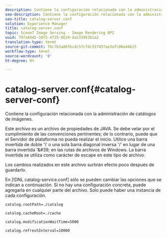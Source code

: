 ```yaml
---
description: Contiene la configuración relacionada con la administración de catálogos de imágenes.
seo-description: Contiene la configuración relacionada con la administración de catálogos de imágenes.
seo-title: catalog-server.conf
solution: Experience Manager
title: catalog-server.conf
topic: Scene7 Image Serving - Image Rendering API
uuid: 797a43d2-18f5-4735-8b19-da231952b1a2
translation-type: tm+mt
source-git-commit: 7bc7b3a86fbcdc57cfdc31745fae3afc06e44b15
workflow-type: tm+mt
source-wordcount: '0'
ht-degree: 0%

---
```



# catalog-server.conf{#catalog-server-conf}

Contiene la configuración relacionada con la administración de catálogos de imágenes.

Este archivo es un archivo de propiedades de JAVA. Se debe velar por el cumplimiento de las convenciones pertinentes; de lo contrario, puede que el Servidor de plataforma no pueda realizar el inicio. Utilice una barra invertida de doble &#39;\\&#39; o una sola barra diagonal inversa &#39;/&#39; en lugar de una barra invertida &#39;\&#39; en las rutas de archivos de Windows. La barra invertida se utiliza como carácter de escape en este tipo de archivo.

Los cambios realizados en este archivo surtirán efecto poco después de guardarlo.

En [!DNL catalog-service.conf] sólo se pueden cambiar las opciones que se indican a continuación. Si no hay una configuración concreta, puede agregarla en cualquier parte del archivo. Solo puede haber una instancia de cada configuración.

`catalog.rootPath=./catalog`

`catalog.cacheRoot=./cache`

`catalog.modificationWaitTime=5000`

`catalog.refreshInterval=10000`
